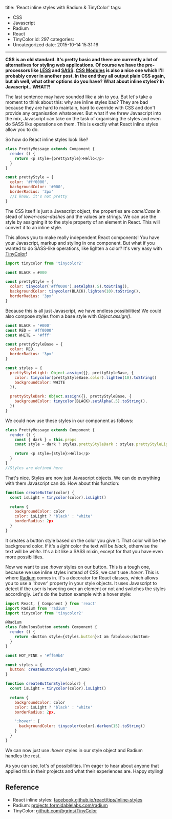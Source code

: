 title: 'React inline styles with Radium & TinyColor'
tags:
  - CSS
  - Javascript
  - Radium
  - React
  - TinyColor
id: 297
categories:
  - Uncategorized
date: 2015-10-14 15:31:16
---

**CSS is an old standard. It's pretty basic and there are currently a lot of alternatives for styling web applications. Of course we have the pre-processors like [LESS](http://lesscss.org/) and [SASS](http://sass-lang.com/). [CSS Modules](https://github.com/css-modules/css-modules) is also a nice one which I'll probably cover in another post. In the end they all output plain CSS again, but ah well, what other options do you have? What about inline styles? In Javascript.. WHAT?!**

<!-- more -->

The last sentence may have sounded like a sin to you. But let's take a moment to think about this: why are inline styles bad? They are bad because they are hard to maintain, hard to override with CSS and don't provide any organisation whatsoever. But what if we threw Javascript into the mix, Javascript can take on the task of organising the styles and even do SASS like operations on them. This is exactly what React inline styles allow you to do.

So how do React inline styles look like?

```javascript
class PrettyMessage extends Component {
  render () {
    return <p style={prettyStyle}>Hello</p>
  }
}

const prettyStyle = {
  color: '#ff0000',
  backgroundColor: '#000',
  borderRadius: '3px'
  //I know, it's not pretty
}
```

The CSS itself is just a Javascript object, the properties are _camelCase_ in stead of _lower-case-dashes_ and the values are strings. We can use the style by assigning it to the style property of an element in React. This will convert it to an inline style.

This allows you to make really independent React components! You have your Javascript, markup and styling in one component. But what if you wanted to do SASS-like operations, like lighten a color? It's very easy with [TinyColor](https://github.com/bgrins/TinyColor)!

```javascript
import tinycolor from 'tinycolor2'

const BLACK = #000

const prettyStyle = {
  color: tinycolor('#ff0000').setAlpha(.5).toString(),
  backgroundColor: tinycolor(BLACK).lighten(10).toString(),
  borderRadius: '3px'
}
```

Because this is all just Javascript, we have endless possibilities! We could also compose styles from a base style with _Object.assign()_.

```javascript
const BLACK = '#000'
const RED = '#ff0000'
const WHITE = '#fff'

const prettyStyleBase = {
  color: RED,
  borderRadius: '3px'
}

const styles = {
  prettyStyleLight: Object.assign({}, prettyStyleBase, {
    color: tinycolor(prettyStyleBase.color).lighten(10).toString()
    backgroundColor: WHITE
  }),

  prettyStyleDark: Object.assign({}, prettyStyleBase, {
    backgroundColor: tinycolor(BLACK).setAlpha(.5).toString(),
  })
}
```

We could now use these styles in our component as follows:

```javascript
class PrettyMessage extends Component {
  render () {
    const { dark } = this.props
    const style = dark ? styles.prettyStyleDark : styles.prettyStyleLight

    return <p style={style}>Hello</p>
  }
}
//Styles are defined here
```

That's nice. Styles are now just Javascript objects. We can do everything with them Javascript can do. How about this function:

```javascript
function createButton(color) {
  const isLight = tinycolor(color).isLight()

  return {
    backgroundColor: color
    color: isLight ? 'black' : 'white'
    borderRadius: 2px
  }
}
```

It creates a button style based on the color you give it. That color will be the background color. If it's a _light_ color the text will be _black_, otherwise the text will be _white_. It's a bit like a SASS mixin, except for that you have even more possibilities.

Now we want to use _:hover_ styles on our button. This is a tough one, because we use inline styles instead of CSS, we can't use _:hover_. This is where [Radium](http://projects.formidablelabs.com/radium/) comes in. It's a decorator for React classes, which allows you to use a '_:hover_' property in your style objects. It uses Javascript to detect if the user is hovering over an element or not and switches the styles accordingly. Let's do the button example with a hover style:

```javascript
import React, { Component } from 'react'
import Radium from 'radium'
import tinycolor from 'tinycolor2'

@Radium
class FabulousButton extends Component {
  render () {
    return <button style={styles.button}>I am fabulous</button>
  }
}

const HOT_PINK = '#ff69b4'

const styles = {
  button: createButtonStyle(HOT_PINK)
}

function createButtonStyle(color) {
  const isLight = tinycolor(color).isLight()

  return {
    backgroundColor: color
    color: isLight ? 'black' : 'white'
    borderRadius: 2px,

    ':hover': {
      backgroundColor: tinycolor(color).darken(15).toString()
    }
  }
}
```

We can now just use _:hover_ styles in our style object and Radium handles the rest.

As you can see, lot's of possibilities. I'm eager to hear about anyone that applied this in their projects and what their experiences are. Happy styling!

## Reference

*   React inline styles: [facebook.github.io/react/tips/inline-styles](https://facebook.github.io/react/tips/inline-styles.html)
*   Radium: [projects.formidablelabs.com/radium](http://projects.formidablelabs.com/radium/)
*   TinyColor: [github.com/bgrins/TinyColor](https://github.com/bgrins/TinyColor)
